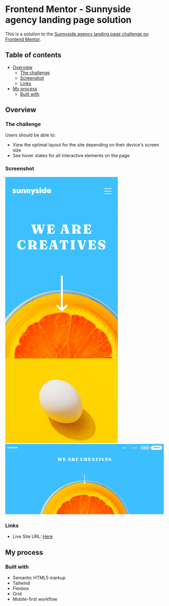 # Frontend Mentor - Sunnyside agency landing page solution

This is a solution to the [Sunnyside agency landing page challenge on Frontend Mentor](https://www.frontendmentor.io/challenges/sunnyside-agency-landing-page-7yVs3B6ef).

## Table of contents

- [Overview](#overview)
  - [The challenge](#the-challenge)
  - [Screenshot](#screenshot)
  - [Links](#links)
- [My process](#my-process)
  - [Built with](#built-with)

## Overview

### The challenge

Users should be able to:

- View the optimal layout for the site depending on their device's screen size
- See hover states for all interactive elements on the page

### Screenshot

![Mobile view](./images/screenshots/mobile.png)
![Desktop view](./images/screenshots/desktop.png)

### Links

- Live Site URL: [Here](https://sunnyside-agency-azure-ten.vercel.app/)

## My process

### Built with

- Semantic HTML5 markup
- Tailwind
- Flexbox
- Grid
- Mobile-first workflow
